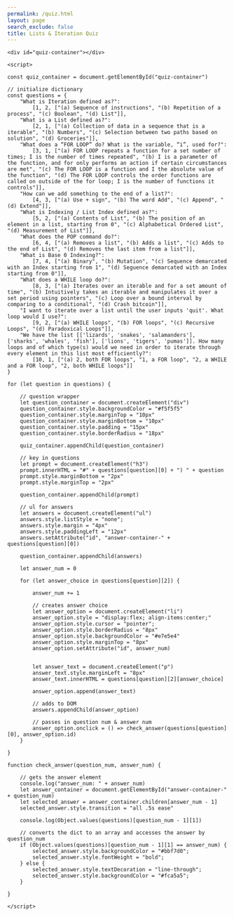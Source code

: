 ```yaml
---
permalink: /quiz.html
layout: page
search_exclude: false
title: Lists & Iteration Quiz
---
```


<body>

	<div id="quiz-container"></div>

	<script>
	
	const quiz_container = document.getElementById("quiz-container")
	
	// initialize dictionary
	const questions = {
		"What is Iteration defined as?":
			[1, 2, ["(a) Sequence of instructions", "(b) Repetition of a process", "(c) Boolean", "(d) List"]],
		"What is a List defined as?":
			[2, 1, ["(a) Collection of data in a sequence that is a iterable", "(b) Numbers", "(c) Selection between two paths based on solution", "(d) Groceries"]],
		"What does a “FOR LOOP” do? What is the variable, “i”, used for?":
			[3, 1, ["(a) FOR LOOP repeats a function for a set number of times; I is the number of times repeated", "(b) I is a parameter of the function, and for only performs an action if certain circumstances are met", "(c) The FOR LOOP is a function and I the absolute value of the function", "(d) The FOR LOOP controls the order functions are called on outside of the for loop; I is the number of functions it controls"]],
		"How can we add something to the end of a list?":
			[4, 3, ["(a) Use + sign", "(b) The word Add", "(c) Append", "(d) Extend"]],
		"What is Indexing / List Index defined as?":
			[5, 2, ["(a) Contents of List", "(b) The position of an element in a list, starting from 0", "(c) Alphabetical Ordered List", "(d) Measurement of List"]],
		"What does the POP command do?":
			[6, 4, ["(a) Removes a list", "(b) Adds a list", "(c) Adds to the end of List", "(d) Removes the last item from a list"]],
		"What is Base 0 Indexing?":
			[7, 4, ["(a) Binary", "(b) Mutation", "(c) Sequence demarcated with an Index starting from 1", "(d) Seguence demarcated with an Index starting from 0"]],
		"What does a WHILE loop do?":
			[8, 3, ["(a) Iterates over an iterable and for a set amount of time", "(b) Intuitively takes an iterable and manipulates it over a set period using pointers", "(c) Loop over a bound interval by comparing to a conditional", "(d) Crash bitcoin"]],
		"I want to iterate over a list until the user inputs 'quit'. What loop would I use?":
			[9, 2, ["(a) WHILE loops", "(b) FOR loops", "(c) Recursive Loops", "(d) Paradoxical Loops"]],
		"We have the list [['lizards', 'snakes', 'salamanders'], ['sharks', 'whales', 'fish'], ['lions', 'tigers', 'pumas']]. How many loops and of which type(s) would we need in order to iterate through every element in this list most efficiently?":
			[10, 1, ["(a) 2, both FOR loops", "1, a FOR loop", "2, a WHILE and a FOR loop", "2, both WHILE loops"]]
	}
	
	for (let question in questions) {
	
		// question wrapper
		let question_container = document.createElement("div")
		question_container.style.backgroundColor = "#f5f5f5"
		question_container.style.marginTop = "10px"
		question_container.style.marginBottom = "10px"
		question_container.style.padding = "15px"
		question_container.style.borderRadius = "18px"
	
		quiz_container.appendChild(question_container)
	
		// key in questions
		let prompt = document.createElement("h3")
		prompt.innerHTML = "#" + questions[question][0] + ") " + question
		prompt.style.marginBottom = "2px"
		prompt.style.marginTop = "2px"
	
		question_container.appendChild(prompt)
	
		// ul for answers
		let answers = document.createElement("ul")
		answers.style.listStyle = "none";
		answers.style.margin = "4px"
		answers.style.paddingLeft = "12px"
		answers.setAttribute("id", "answer-container-" + questions[question][0])
	
		question_container.appendChild(answers)
	
		let answer_num = 0
	
		for (let answer_choice in questions[question][2]) {
	
			answer_num += 1
	
			// creates answer choice 
			let answer_option = document.createElement("li")
			answer_option.style = "display:flex; align-items:center;"
			answer_option.style.cursor = "pointer";
			answer_option.style.borderRadius = "8px"
			answer_option.style.backgroundColor = "#e7e5e4"
			answer_option.style.marginTop = "8px"
			answer_option.setAttribute("id", answer_num)
	
	
			let answer_text = document.createElement("p")
			answer_text.style.marginLeft = "8px"
			answer_text.innerHTML = questions[question][2][answer_choice]
	
			answer_option.append(answer_text)
	
			// adds to DOM
			answers.appendChild(answer_option)
	
			// passes in question num & answer num
			answer_option.onclick = () => check_answer(questions[question][0], answer_option.id)
		}
	
	}
	
	function check_answer(question_num, answer_num) {
	
		// gets the answer element
		console.log("answer_num: " + answer_num)
		let answer_container = document.getElementById("answer-container-" + question_num)
		let selected_answer = answer_container.children[answer_num - 1]
		selected_answer.style.transition = "all .5s ease"
	
		console.log(Object.values(questions)[question_num - 1][1])
	
		// converts the dict to an array and accesses the answer by question_num
		if (Object.values(questions)[question_num - 1][1] == answer_num) {
			selected_answer.style.backgroundColor = "#bbf7d0";
			selected_answer.style.fontWeight = "bold";
		} else {
			selected_answer.style.textDecoration = "line-through";
			selected_answer.style.backgroundColor = "#fca5a5";
		}
	
	}
	
	</script>

</body>
